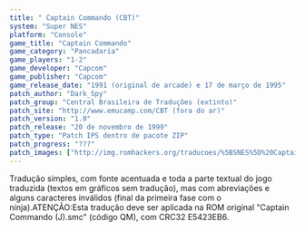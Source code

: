 ```yaml
---
title: " Captain Commando (CBT)"
system: "Super NES"
platform: "Console"
game_title: "Captain Commando"
game_category: "Pancadaria"
game_players: "1-2"
game_developer: "Capcom"
game_publisher: "Capcom"
game_release_date: "1991 (original de arcade) e 17 de março de 1995"
patch_author: "Dark_Spy"
patch_group: "Central Brasileira de Traduções (extinto)"
patch_site: "http://www.emucamp.com/CBT (fora do ar)"
patch_version: "1.0"
patch_release: "20 de novembro de 1999"
patch_type: "Patch IPS dentro de pacote ZIP"
patch_progress: "???"
patch_images: ["http://img.romhackers.org/traducoes/%5BSNES%5D%20Captain%20Commando%20-%20CBT%20-%201.png","http://img.romhackers.org/traducoes/%5BSNES%5D%20Captain%20Commando%20-%20CBT%20-%202.png","http://img.romhackers.org/traducoes/%5BSNES%5D%20Captain%20Commando%20-%20CBT%20-%203.png"]
---
```

Tradução simples, com fonte acentuada e toda a parte textual do jogo traduzida (textos em gráficos sem tradução), mas com abreviações e alguns caracteres inválidos (final da primeira fase com o ninja).ATENÇÃO:Esta tradução deve ser aplicada na ROM original "Captain Commando (J).smc" (código QM), com CRC32 E5423EB6.